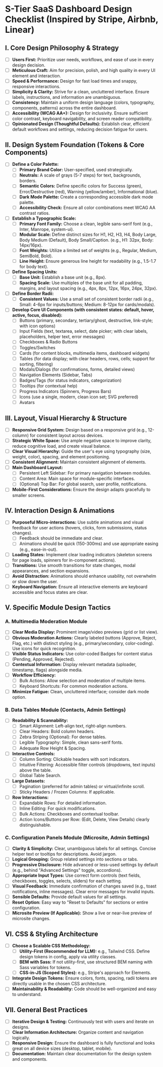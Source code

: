 # S-Tier SaaS Dashboard Design Checklist (Inspired by Stripe, Airbnb, Linear)

## I. Core Design Philosophy & Strategy

*   [ ] **Users First:** Prioritize user needs, workflows, and ease of use in every design decision.
*   [ ] **Meticulous Craft:** Aim for precision, polish, and high quality in every UI element and interaction.
*   [ ] **Speed & Performance:** Design for fast load times and snappy, responsive interactions.
*   [ ] **Simplicity & Clarity:** Strive for a clean, uncluttered interface. Ensure labels, instructions, and information are unambiguous.
*   [ ] **Consistency:** Maintain a uniform design language (colors, typography, components, patterns) across the entire dashboard.
*   [ ] **Accessibility (WCAG AA+):** Design for inclusivity. Ensure sufficient color contrast, keyboard navigability, and screen reader compatibility.
*   [ ] **Opinionated Design (Thoughtful Defaults):** Establish clear, efficient default workflows and settings, reducing decision fatigue for users.

## II. Design System Foundation (Tokens & Core Components)

*   [ ] **Define a Color Palette:**
    *   [ ] **Primary Brand Color:** User-specified, used strategically.
    *   [ ] **Neutrals:** A scale of grays (5-7 steps) for text, backgrounds, borders.
    *   [ ] **Semantic Colors:** Define specific colors for Success (green), Error/Destructive (red), Warning (yellow/amber), Informational (blue).
    *   [ ] **Dark Mode Palette:** Create a corresponding accessible dark mode palette.
    *   [ ] **Accessibility Check:** Ensure all color combinations meet WCAG AA contrast ratios.
*   [ ] **Establish a Typographic Scale:**
    *   [ ] **Primary Font Family:** Choose a clean, legible sans-serif font (e.g., Inter, Manrope, system-ui).
    *   [ ] **Modular Scale:** Define distinct sizes for H1, H2, H3, H4, Body Large, Body Medium (Default), Body Small/Caption. (e.g., H1: 32px, Body: 14px/16px).
    *   [ ] **Font Weights:** Utilize a limited set of weights (e.g., Regular, Medium, SemiBold, Bold).
    *   [ ] **Line Height:** Ensure generous line height for readability (e.g., 1.5-1.7 for body text).
*   [ ] **Define Spacing Units:**
    *   [ ] **Base Unit:** Establish a base unit (e.g., 8px).
    *   [ ] **Spacing Scale:** Use multiples of the base unit for all padding, margins, and layout spacing (e.g., 4px, 8px, 12px, 16px, 24px, 32px).
*   [ ] **Define Border Radii:**
    *   [ ] **Consistent Values:** Use a small set of consistent border radii (e.g., Small: 4-6px for inputs/buttons; Medium: 8-12px for cards/modals).
*   [ ] **Develop Core UI Components (with consistent states: default, hover, active, focus, disabled):**
    *   [ ] Buttons (primary, secondary, tertiary/ghost, destructive, link-style; with icon options)
    *   [ ] Input Fields (text, textarea, select, date picker; with clear labels, placeholders, helper text, error messages)
    *   [ ] Checkboxes & Radio Buttons
    *   [ ] Toggles/Switches
    *   [ ] Cards (for content blocks, multimedia items, dashboard widgets)
    *   [ ] Tables (for data display; with clear headers, rows, cells; support for sorting, filtering)
    *   [ ] Modals/Dialogs (for confirmations, forms, detailed views)
    *   [ ] Navigation Elements (Sidebar, Tabs)
    *   [ ] Badges/Tags (for status indicators, categorization)
    *   [ ] Tooltips (for contextual help)
    *   [ ] Progress Indicators (Spinners, Progress Bars)
    *   [ ] Icons (use a single, modern, clean icon set; SVG preferred)
    *   [ ] Avatars

## III. Layout, Visual Hierarchy & Structure

*   [ ] **Responsive Grid System:** Design based on a responsive grid (e.g., 12-column) for consistent layout across devices.
*   [ ] **Strategic White Space:** Use ample negative space to improve clarity, reduce cognitive load, and create visual balance.
*   [ ] **Clear Visual Hierarchy:** Guide the user's eye using typography (size, weight, color), spacing, and element positioning.
*   [ ] **Consistent Alignment:** Maintain consistent alignment of elements.
*   [ ] **Main Dashboard Layout:**
    *   [ ] Persistent Left Sidebar: For primary navigation between modules.
    *   [ ] Content Area: Main space for module-specific interfaces.
    *   [ ] (Optional) Top Bar: For global search, user profile, notifications.
*   [ ] **Mobile-First Considerations:** Ensure the design adapts gracefully to smaller screens.

## IV. Interaction Design & Animations

*   [ ] **Purposeful Micro-interactions:** Use subtle animations and visual feedback for user actions (hovers, clicks, form submissions, status changes).
    *   [ ] Feedback should be immediate and clear.
    *   [ ] Animations should be quick (150-300ms) and use appropriate easing (e.g., ease-in-out).
*   [ ] **Loading States:** Implement clear loading indicators (skeleton screens for page loads, spinners for in-component actions).
*   [ ] **Transitions:** Use smooth transitions for state changes, modal appearances, and section expansions.
*   [ ] **Avoid Distraction:** Animations should enhance usability, not overwhelm or slow down the user.
*   [ ] **Keyboard Navigation:** Ensure all interactive elements are keyboard accessible and focus states are clear.

## V. Specific Module Design Tactics

### A. Multimedia Moderation Module

*   [ ] **Clear Media Display:** Prominent image/video previews (grid or list view).
*   [ ] **Obvious Moderation Actions:** Clearly labeled buttons (Approve, Reject, Flag, etc.) with distinct styling (e.g., primary/secondary, color-coding). Use icons for quick recognition.
*   [ ] **Visible Status Indicators:** Use color-coded Badges for content status (Pending, Approved, Rejected).
*   [ ] **Contextual Information:** Display relevant metadata (uploader, timestamp, flags) alongside media.
*   [ ] **Workflow Efficiency:**
    *   [ ] Bulk Actions: Allow selection and moderation of multiple items.
    *   [ ] Keyboard Shortcuts: For common moderation actions.
*   [ ] **Minimize Fatigue:** Clean, uncluttered interface; consider dark mode option.

### B. Data Tables Module (Contacts, Admin Settings)

*   [ ] **Readability & Scannability:**
    *   [ ] Smart Alignment: Left-align text, right-align numbers.
    *   [ ] Clear Headers: Bold column headers.
    *   [ ] Zebra Striping (Optional): For dense tables.
    *   [ ] Legible Typography: Simple, clean sans-serif fonts.
    *   [ ] Adequate Row Height & Spacing.
*   [ ] **Interactive Controls:**
    *   [ ] Column Sorting: Clickable headers with sort indicators.
    *   [ ] Intuitive Filtering: Accessible filter controls (dropdowns, text inputs) above the table.
    *   [ ] Global Table Search.
*   [ ] **Large Datasets:**
    *   [ ] Pagination (preferred for admin tables) or virtual/infinite scroll.
    *   [ ] Sticky Headers / Frozen Columns: If applicable.
*   [ ] **Row Interactions:**
    *   [ ] Expandable Rows: For detailed information.
    *   [ ] Inline Editing: For quick modifications.
    *   [ ] Bulk Actions: Checkboxes and contextual toolbar.
    *   [ ] Action Icons/Buttons per Row: (Edit, Delete, View Details) clearly distinguishable.

### C. Configuration Panels Module (Microsite, Admin Settings)

*   [ ] **Clarity & Simplicity:** Clear, unambiguous labels for all settings. Concise helper text or tooltips for descriptions. Avoid jargon.
*   [ ] **Logical Grouping:** Group related settings into sections or tabs.
*   [ ] **Progressive Disclosure:** Hide advanced or less-used settings by default (e.g., behind "Advanced Settings" toggle, accordions).
*   [ ] **Appropriate Input Types:** Use correct form controls (text fields, checkboxes, toggles, selects, sliders) for each setting.
*   [ ] **Visual Feedback:** Immediate confirmation of changes saved (e.g., toast notifications, inline messages). Clear error messages for invalid inputs.
*   [ ] **Sensible Defaults:** Provide default values for all settings.
*   [ ] **Reset Option:** Easy way to "Reset to Defaults" for sections or entire configuration.
*   [ ] **Microsite Preview (If Applicable):** Show a live or near-live preview of microsite changes.

## VI. CSS & Styling Architecture

*   [ ] **Choose a Scalable CSS Methodology:**
    *   [ ] **Utility-First (Recommended for LLM):** e.g., Tailwind CSS. Define design tokens in config, apply via utility classes.
    *   [ ] **BEM with Sass:** If not utility-first, use structured BEM naming with Sass variables for tokens.
    *   [ ] **CSS-in-JS (Scoped Styles):** e.g., Stripe's approach for Elements.
*   [ ] **Integrate Design Tokens:** Ensure colors, fonts, spacing, radii tokens are directly usable in the chosen CSS architecture.
*   [ ] **Maintainability & Readability:** Code should be well-organized and easy to understand.

## VII. General Best Practices

*   [ ] **Iterative Design & Testing:** Continuously test with users and iterate on designs.
*   [ ] **Clear Information Architecture:** Organize content and navigation logically.
*   [ ] **Responsive Design:** Ensure the dashboard is fully functional and looks great on all device sizes (desktop, tablet, mobile).
*   [ ] **Documentation:** Maintain clear documentation for the design system and components.